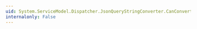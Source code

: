 ```yaml
---
uid: System.ServiceModel.Dispatcher.JsonQueryStringConverter.CanConvert(System.Type)
internalonly: False
---
```

